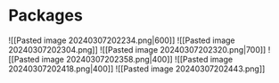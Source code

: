 # Packages
![[Pasted image 20240307202234.png|600]]
![[Pasted image 20240307202304.png]]
![[Pasted image 20240307202320.png|700]]
![[Pasted image 20240307202358.png|400]]
![[Pasted image 20240307202418.png|400]]
![[Pasted image 20240307202443.png]]
